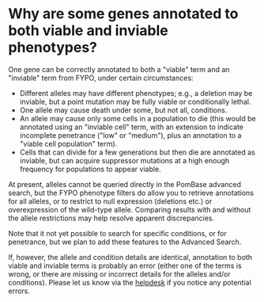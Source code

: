 # Why are some genes annotated to both viable and inviable phenotypes?
<!-- pombase_categories: Gene page,Using ontologies -->

One gene can be correctly annotated to both a "viable" term and an
"inviable" term from FYPO, under certain circumstances:

-   Different alleles may have different phenotypes; e.g., a deletion
    may be inviable, but a point mutation may be fully viable or
    conditionally lethal.
-   One allele may cause death under some, but not all, conditions.
-   An allele may cause only some cells in a population to die (this
    would be annotated using an "inviable cell" term, with an extension
    to indicate incomplete penetrance ("low" or "medium"), plus an
    annotation to a "viable cell population" term).
-   Cells that can divide for a few generations but then die are
    annotated as inviable, but can acquire suppressor mutations at a
    high enough frequency for populations to appear viable.

At present, alleles cannot be queried directly in the PomBase advanced
search, but the FYPO phenotype filters do allow you to retrieve
annotations for all alleles, or to restrict to null expression
(deletions etc.) or overexpression of the wild-type allele. Comparing
results with and without the allele restrictions may help resolve
apparent discrepancies.

Note that it not yet possible to search for specific conditions, or for
penetrance, but we plan to add these features to the Advanced Search.

If, however, the allele and condition details are identical, annotation
to both viable and inviable terms is probably an error (either one of
the terms is wrong, or there are missing or incorrect details for the
alleles and/or conditions). Please let us know via the
[helpdesk](mailto:helpdesk@pombase.org) if you notice any potential
errors.



